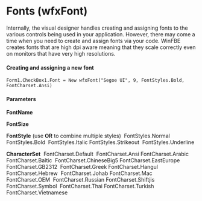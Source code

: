 # Fonts (wfxFont)

Internally, the visual designer handles creating and assigning fonts to the various controls being used in your application. However, there may come a time when you need to create and assign fonts via your code. WinFBE creates fonts that are high dpi aware meaning that they scale correctly even on monitors that have very high resolutions.

#### Creating and assigning a new font

```
Form1.CheckBox1.Font = New wfxFont("Segoe UI", 9, FontStyles.Bold, FontCharset.Ansi)
```

#### Parameters  
**FontName**

**FontSize**

**FontStyle** (use **OR** to combine multiple styles)
​	FontStyles.Normal
​	FontStyles.Bold
​	FontStyles.Italic
​	FontStyles.Strikeout
​	FontStyles.Underline

**CharacterSet**
​	FontCharset.Default
​	FontCharset.Ansi
​	FontCharset.Arabic
​	FontCharset.Baltic
​	FontCharset.ChineseBig5
​	FontCharset.EastEurope
​	FontCharset.GB2312
​	FontCharset.Greek
​	FontCharset.Hangul
​	FontCharset.Hebrew
​	FontCharset.Johab
​	FontCharset.Mac
​	FontCharset.OEM
​	FontCharset.Russian
​	FontCharset.Shiftjis
​	FontCharset.Symbol
​	FontCharset.Thai
​	FontCharset.Turkish
​	FontCharset.Vietnamese

